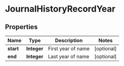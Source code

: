 

# JournalHistoryRecordYear


## Properties

Name | Type | Description | Notes
------------ | ------------- | ------------- | -------------
**start** | **Integer** | First year of name |  [optional]
**end** | **Integer** | Last year of name |  [optional]



